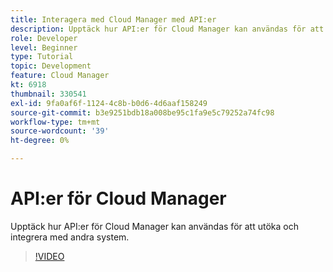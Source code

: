 ```yaml
---
title: Interagera med Cloud Manager med API:er
description: Upptäck hur API:er för Cloud Manager kan användas för att utöka och integrera med andra system.
role: Developer
level: Beginner
type: Tutorial
topic: Development
feature: Cloud Manager
kt: 6918
thumbnail: 330541
exl-id: 9fa0af6f-1124-4c8b-b0d6-4d6aaf158249
source-git-commit: b3e9251bdb18a008be95c1fa9e5c79252a74fc98
workflow-type: tm+mt
source-wordcount: '39'
ht-degree: 0%

---
```


# API:er för Cloud Manager

Upptäck hur API:er för Cloud Manager kan användas för att utöka och integrera med andra system.

>[!VIDEO](https://video.tv.adobe.com/v/330541?quality=12&learn=on)
